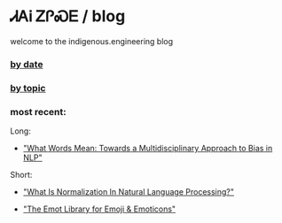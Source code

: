# ᏗᎪᎥ ᏃᎵᏍᎬ / blog

welcome to the indigenous.engineering blog

### [by date](https://indigenousengineering.github.io/blog/by-date.html)

### [by topic](https://indigenousengineering.github.io/blog/by-topic.html)

### most recent:

Long:

* ["What Words Mean: Towards a Multidisciplinary Approach to Bias in NLP"](https://IndigenousEngineering.github.io/blog/posts/what_words_mean.html)

Short:

* ["What Is Normalization In Natural Language Processing?"](https://indigenous.engineering/blog/posts/what-is-normalization.html)

* ["The Emot Library for Emoji & Emoticons"](https://indigenous.engineering/blog/posts/Emot-library.html)


